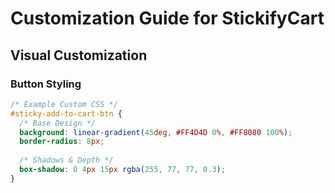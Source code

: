 # Customization Guide for StickifyCart

## Visual Customization

### Button Styling
```css
/* Example Custom CSS */
#sticky-add-to-cart-btn {
  /* Base Design */
  background: linear-gradient(45deg, #FF4D4D 0%, #FF8080 100%);
  border-radius: 8px;
  
  /* Shadows & Depth */
  box-shadow: 0 4px 15px rgba(255, 77, 77, 0.3);
}
